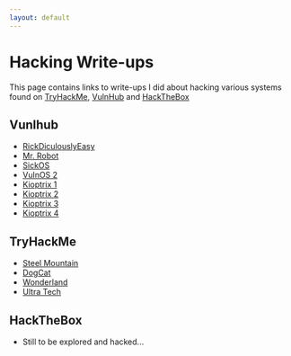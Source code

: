 ```yaml
---
layout: default
---
```


# Hacking Write-ups

This page contains links to write-ups I did about hacking various systems found on [TryHackMe](https://tryhackme.com/), [VulnHub](https://www.vulnhub.com/) and [HackTheBox](https://www.hackthebox.eu/)

## Vunlhub

* [RickDiculouslyEasy](./vh_rickdiculouslyeasy.html)
* [Mr. Robot](./vh-mr-robot.html)
* [SickOS](./vh_sickos.html)
* [VulnOS 2](./vh_vulnos_2.html)
* [Kioptrix 1](./vh_kioptrix1.html)
* [Kioptrix 2](./vh_kioptrix2.html)
* [Kioptrix 3](./vh_kioptrix3.html)
* [Kioptrix 4](./vh_kioptrix4.html)

## TryHackMe

* [Steel Mountain](./thm-steel-mountain.html)
* [DogCat](./thm_dogcat.html)
* [Wonderland](./thm_wonderland.html)
* [Ultra Tech](./thm_ultratech.html)

## HackTheBox

* Still to be explored and hacked...